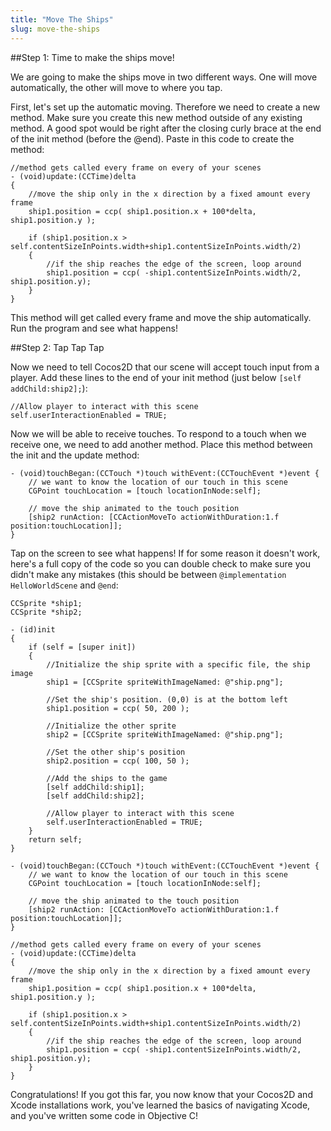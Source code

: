 ```yaml
---
title: "Move The Ships"
slug: move-the-ships
---   
```


##Step 1: Time to make the ships move!

We are going to make the ships move in two different ways. One will move automatically, the other will move to where you tap.

First, let's set up the automatic moving. Therefore we need to create a new method. Make sure you create this new method outside of any existing method. A good spot would be right after the closing curly brace at the end of the init method (before the @end). Paste in this code to create the method:

```
//method gets called every frame on every of your scenes
- (void)update:(CCTime)delta
{
    //move the ship only in the x direction by a fixed amount every frame
    ship1.position = ccp( ship1.position.x + 100*delta, ship1.position.y );

    if (ship1.position.x > self.contentSizeInPoints.width+ship1.contentSizeInPoints.width/2)
    {
        //if the ship reaches the edge of the screen, loop around
        ship1.position = ccp( -ship1.contentSizeInPoints.width/2, ship1.position.y);
    }
}
```

This method will get called every frame and move the ship automatically. Run the program and see what happens!

##Step 2: Tap Tap Tap

Now we need to tell Cocos2D that our scene will accept touch input from a player. Add these lines to the end of your init method (just below `[self addChild:ship2];`):

```
//Allow player to interact with this scene
self.userInteractionEnabled = TRUE;
```

Now we will be able to receive touches. To respond to a touch when we receive one, we need to add another method. Place this method between the init and the update method:

```
- (void)touchBegan:(CCTouch *)touch withEvent:(CCTouchEvent *)event {
    // we want to know the location of our touch in this scene
    CGPoint touchLocation = [touch locationInNode:self];

    // move the ship animated to the touch position
    [ship2 runAction: [CCActionMoveTo actionWithDuration:1.f position:touchLocation]];
}
```

Tap on the screen to see what happens! If for some reason it doesn't work, here's a full copy of the code so you can double check to make sure you didn't make any mistakes (this should be between `@implementation HelloWorldScene` and `@end`:

```
CCSprite *ship1;
CCSprite *ship2;

- (id)init
{
    if (self = [super init])
    {
        //Initialize the ship sprite with a specific file, the ship image
        ship1 = [CCSprite spriteWithImageNamed: @"ship.png"];

        //Set the ship's position. (0,0) is at the bottom left
        ship1.position = ccp( 50, 200 );

        //Initialize the other sprite
        ship2 = [CCSprite spriteWithImageNamed: @"ship.png"];

        //Set the other ship's position
        ship2.position = ccp( 100, 50 );

        //Add the ships to the game
        [self addChild:ship1];
        [self addChild:ship2];

        //Allow player to interact with this scene
        self.userInteractionEnabled = TRUE;
    }
    return self;
}

- (void)touchBegan:(CCTouch *)touch withEvent:(CCTouchEvent *)event {
    // we want to know the location of our touch in this scene
    CGPoint touchLocation = [touch locationInNode:self];

    // move the ship animated to the touch position
    [ship2 runAction: [CCActionMoveTo actionWithDuration:1.f position:touchLocation]];
}

//method gets called every frame on every of your scenes
- (void)update:(CCTime)delta
{
    //move the ship only in the x direction by a fixed amount every frame
    ship1.position = ccp( ship1.position.x + 100*delta, ship1.position.y );

    if (ship1.position.x > self.contentSizeInPoints.width+ship1.contentSizeInPoints.width/2)
    {
        //if the ship reaches the edge of the screen, loop around
        ship1.position = ccp( -ship1.contentSizeInPoints.width/2, ship1.position.y);
    }
}
```

Congratulations! If you got this far, you now know that your Cocos2D and Xcode installations work, you've learned the basics of navigating Xcode, and you've written some code in Objective C!